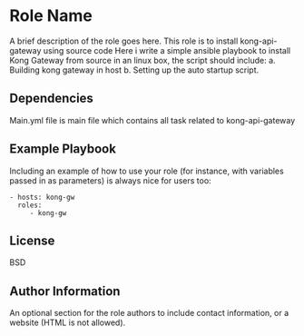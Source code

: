 Role Name
=========

A brief description of the role goes here. This role is to install kong-api-gateway using source code
Here i write a simple ansible playbook to install Kong Gateway from source in an linux box, the script should include:
a. Building kong gateway in host
b. Setting up the auto startup script.


Dependencies
------------
Main.yml file is main file which contains all task related to kong-api-gateway

Example Playbook
----------------

Including an example of how to use your role (for instance, with variables passed in as parameters) is always nice for users too:

    - hosts: kong-gw
      roles:
         - kong-gw

License
-------

BSD

Author Information
------------------

An optional section for the role authors to include contact information, or a website (HTML is not allowed).
